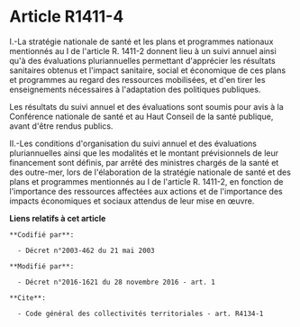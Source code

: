 # Article R1411-4

I.-La  stratégie nationale de santé et les plans et programmes nationaux  mentionnés au I de l'article R. 1411-2 donnent lieu
à un suivi annuel  ainsi qu'à des évaluations pluriannuelles permettant d'apprécier les  résultats sanitaires obtenus et
l'impact sanitaire, social et économique  de ces plans et programmes au regard des ressources mobilisées, et d'en  tirer les
enseignements nécessaires à l'adaptation des politiques  publiques. 

Les résultats du suivi annuel et des  évaluations sont soumis pour avis à la Conférence nationale de santé et  au Haut
Conseil de la santé publique, avant d'être rendus publics. 

II.-Les conditions d'organisation du suivi annuel et des évaluations  pluriannuelles ainsi que les modalités et le montant
prévisionnels de  leur financement sont définis, par arrêté des ministres chargés de la  santé et des outre-mer, lors de
l'élaboration de la stratégie nationale  de santé et des plans et programmes mentionnés au I de l'article R.  1411-2, en
fonction de l'importance des ressources affectées aux actions  et de l'importance des impacts économiques et sociaux attendus
de leur  mise en œuvre.

**Liens relatifs à cet article**

	**Codifié par**:

	  - Décret n°2003-462 du 21 mai 2003

	**Modifié par**:

	  - Décret n°2016-1621 du 28 novembre 2016 - art. 1

	**Cite**:

	  - Code général des collectivités territoriales - art. R4134-1
